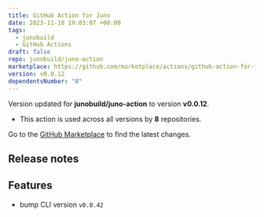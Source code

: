 ```yaml
---
title: GitHub Action for Juno
date: 2023-11-10 19:03:07 +00:00
tags:
  - junobuild
  - GitHub Actions
draft: false
repo: junobuild/juno-action
marketplace: https://github.com/marketplace/actions/github-action-for-juno
version: v0.0.12
dependentsNumber: "8"
---
```



Version updated for **junobuild/juno-action** to version **v0.0.12**.
- This action is used across all versions by **8** repositories.

Go to the [GitHub Marketplace](https://github.com/marketplace/actions/github-action-for-juno) to find the latest changes.

## Release notes

## Features

- bump CLI version `v0.0.42`

